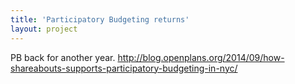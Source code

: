```yaml
---
title: 'Participatory Budgeting returns'
layout: project
---
```


PB back for another year. http://blog.openplans.org/2014/09/how-shareabouts-supports-participatory-budgeting-in-nyc/